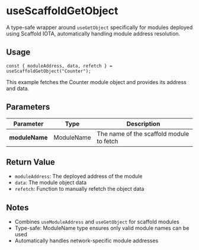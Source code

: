# useScaffoldGetObject

A type-safe wrapper around `useGetObject` specifically for modules deployed using Scaffold IOTA, automatically handling module address resolution.

## Usage
```tsx
const { moduleAddress, data, refetch } = useScaffoldGetObject("Counter");
```

This example fetches the Counter module object and provides its address and data.

## Parameters
| Parameter | Type | Description |
|-----------|------|-------------|
| **moduleName** | ModuleName | The name of the scaffold module to fetch |

## Return Value
* `moduleAddress`: The deployed address of the module
* `data`: The module object data
* `refetch`: Function to manually refetch the object data

## Notes
- Combines `useModuleAddress` and `useGetObject` for scaffold modules
- Type-safe: ModuleName type ensures only valid module names can be used
- Automatically handles network-specific module addresses